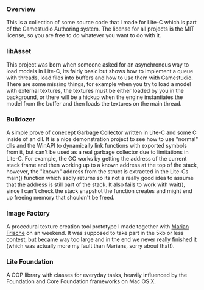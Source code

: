 ### Overview
This is a collection of some source code that I made for Lite-C which is part of the Gamestudio Authoring system. The license for all projects is the MIT license, so you are free to do whatever you want to do with it.

### libAsset
This project was born when someone asked for an asynchronous way to load models in Lite-C, its fairly basic but shows how to implement a queue with threads, load files into buffers and how to use them with Gamestudio. There are some missing things, for example when you try to load a model with external textures, the textures must be either loaded by you in the background, or there will be a hickup when the engine instantiates the model from the buffer and then loads the textures on the main thread.

### Bulldozer
A simple prove of conecept Garbage Collector written in Lite-C and some C inside of an dll. It is a nice demonstration project to see how to use "normal" dlls and the WinAPI to dynamically link functions with exported symbols from it, but can't be used as a real garbage collector due to limitations in Lite-C. For example, the GC works by getting the address of the current stack frame and then working up to a known address at the top of the stack, however, the "known" address from the struct is extracted in the Lite-Cs main() function which sadly returns so its not a really good idea to assume that the address is still part of the stack. It also fails to work with wait(), since I can't check the stack snapshot the function creates and might end up freeing memory that shouldn't be freed.

### Image Factory
A procedural texture creation tool prototype I made together with [Marian Frische](http://marianfrische.com/) on an weekend. It was supposed to take part in the 5kb or less contest, but became way too large and in the end we never really finished it (which was actually more my fault than Marians, sorry about that!).

### Lite Foundation
A OOP library with classes for everyday tasks, heavily influenced by the Foundation and Core Foundation frameworks on Mac OS X.
